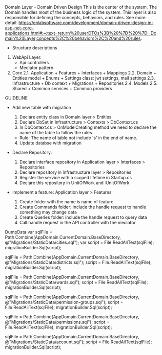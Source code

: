
Domain Layer - Domain Driven Design
This is the center of the system. The Domain handles most of the business logic of the system. This layer is also responsible for defining the concepts, behaviors, and rules.
See more detail: https://enlabsoftware.com/development/domain-driven-design-in-asp-net-core-applications.html#:~:text=return%20userDTOs%3B%20%7D%20%7D-,Domain%20Layer,concepts%2C%20behaviors%2C%20and%20rules.

* Structure descriptions
1. WebApi Layer: 
	+ Api controllers
	+ Mediator pattern
2. Core
	2.1. Application
		+ Features
		+ Interfaces
		+ Mappings
	2.2. Domain
		+ Entities model
		+ Enums
		+ Settings class: jwt settings, mail settings
	2.3. Infrastructure
		+ Db context
		+ Migrations
		+ Repositories
	2.4. Models
	2.5. Shared
		+ Common services
		+ Common providers

GUIDELINE
* Add new table with migration
	1. Declare entity class in Domain layer > Entities
	2. Declare DbSet in Infrastructure > Contexts > DbContext.cs
	3. In DbContext.cs > OnModelCreating method we need to declare the name of the table to follow the rules.
	* Rule: The name of table not include 's' in the end of name.
	4. Update databse with migration

* Declare Repository:
	1. Declare interface repository in Application layer > Interfaces > Repositories
	2. Declare repository in Infrastructure layer > Repositories
	3. Register the service with a scoped lifetime in Startup.cs
	4. Declare this repository in UnitOfWork and IUnitOfWork

* Implement a feature: 
	Application layer > Features
	1. Create folder with the name is name of feature
	2. Create Commands folder: include the handle request to handle something may change data
	3. Create Queries folder: include the handle request to query data
	4. Call handle request in the API controller with the mediator
		
DumpData
var sqlFile = Path.Combine(AppDomain.CurrentDomain.BaseDirectory, @"Migrations/StaticData/cities.sql");
var script = File.ReadAllText(sqlFile);
migrationBuilder.Sql(script);

sqlFile = Path.Combine(AppDomain.CurrentDomain.BaseDirectory, @"Migrations/StaticData/districts.sql");
script = File.ReadAllText(sqlFile);
migrationBuilder.Sql(script);

sqlFile = Path.Combine(AppDomain.CurrentDomain.BaseDirectory, @"Migrations/StaticData/wards.sql");
script = File.ReadAllText(sqlFile);
migrationBuilder.Sql(script);

sqlFile = Path.Combine(AppDomain.CurrentDomain.BaseDirectory, @"Migrations/StaticData/permission-groups.sql");
script = File.ReadAllText(sqlFile);
migrationBuilder.Sql(script);

sqlFile = Path.Combine(AppDomain.CurrentDomain.BaseDirectory, @"Migrations/StaticData/permissions.sql");
script = File.ReadAllText(sqlFile);
migrationBuilder.Sql(script);

sqlFile = Path.Combine(AppDomain.CurrentDomain.BaseDirectory, @"Migrations/StaticData/account.sql");
script = File.ReadAllText(sqlFile);
migrationBuilder.Sql(script);
